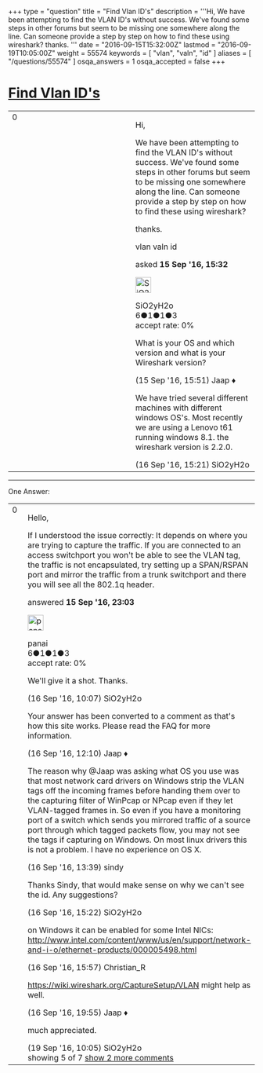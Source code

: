 +++
type = "question"
title = "Find Vlan ID&#x27;s"
description = '''Hi,  We have been attempting to find the VLAN ID&#x27;s without success. We&#x27;ve found some steps in other forums but seem to be missing one somewhere along the line. Can someone provide a step by step on how to find these using wireshark?  thanks. '''
date = "2016-09-15T15:32:00Z"
lastmod = "2016-09-19T10:05:00Z"
weight = 55574
keywords = [ "vlan", "valn", "id" ]
aliases = [ "/questions/55574" ]
osqa_answers = 1
osqa_accepted = false
+++

<div class="headNormal">

# [Find Vlan ID's](/questions/55574/find-vlan-ids)

</div>

<div id="main-body">

<div id="askform">

<table id="question-table" style="width:100%;"><colgroup><col style="width: 50%" /><col style="width: 50%" /></colgroup><tbody><tr class="odd"><td style="width: 30px; vertical-align: top"><div class="vote-buttons"><span id="post-55574-upvote" class="ajax-command post-vote up" rel="nofollow" title="I like this post (click again to cancel)"> </span><div id="post-55574-score" class="post-score" title="current number of votes">0</div><span id="post-55574-downvote" class="ajax-command post-vote down" rel="nofollow" title="I dont like this post (click again to cancel)"> </span> <span id="favorite-mark" class="ajax-command favorite-mark" rel="nofollow" title="mark/unmark this question as favorite (click again to cancel)"> </span><div id="favorite-count" class="favorite-count"></div></div></td><td><div id="item-right"><div class="question-body"><p>Hi,</p><p>We have been attempting to find the VLAN ID's without success. We've found some steps in other forums but seem to be missing one somewhere along the line. Can someone provide a step by step on how to find these using wireshark?<br />
</p><p>thanks.</p></div><div id="question-tags" class="tags-container tags"><span class="post-tag tag-link-vlan" rel="tag" title="see questions tagged &#39;vlan&#39;">vlan</span> <span class="post-tag tag-link-valn" rel="tag" title="see questions tagged &#39;valn&#39;">valn</span> <span class="post-tag tag-link-id" rel="tag" title="see questions tagged &#39;id&#39;">id</span></div><div id="question-controls" class="post-controls"></div><div class="post-update-info-container"><div class="post-update-info post-update-info-user"><p>asked <strong>15 Sep '16, 15:32</strong></p><img src="https://secure.gravatar.com/avatar/a8b1db1997265f0598bdc37ec3ffabd6?s=32&amp;d=identicon&amp;r=g" class="gravatar" width="32" height="32" alt="SiO2yH2o&#39;s gravatar image" /><p><span>SiO2yH2o</span><br />
<span class="score" title="6 reputation points">6</span><span title="1 badges"><span class="badge1">●</span><span class="badgecount">1</span></span><span title="1 badges"><span class="silver">●</span><span class="badgecount">1</span></span><span title="3 badges"><span class="bronze">●</span><span class="badgecount">3</span></span><br />
<span class="accept_rate" title="Rate of the user&#39;s accepted answers">accept rate:</span> <span title="SiO2yH2o has no accepted answers">0%</span> </br></p></div></div><div id="comments-container-55574" class="comments-container"><span id="55575"></span><div id="comment-55575" class="comment"><div id="post-55575-score" class="comment-score"></div><div class="comment-text"><p>What is your OS and which version and what is your Wireshark version?</p></div><div id="comment-55575-info" class="comment-info"><span class="comment-age">(15 Sep '16, 15:51)</span> <span class="comment-user userinfo">Jaap ♦</span></div></div><span id="55609"></span><div id="comment-55609" class="comment"><div id="post-55609-score" class="comment-score"></div><div class="comment-text"><p>We have tried several different machines with different windows OS's. Most recently we are using a Lenovo t61 running windows 8.1. the wireshark version is 2.2.0.</p></div><div id="comment-55609-info" class="comment-info"><span class="comment-age">(16 Sep '16, 15:21)</span> <span class="comment-user userinfo">SiO2yH2o</span></div></div></div><div id="comment-tools-55574" class="comment-tools"></div><div class="clear"></div><div id="comment-55574-form-container" class="comment-form-container"></div><div class="clear"></div></div></td></tr></tbody></table>

------------------------------------------------------------------------

<div class="tabBar">

<span id="sort-top"></span>

<div class="headQuestions">

One Answer:

</div>

</div>

<span id="55581"></span>

<div id="answer-container-55581" class="answer">

<table style="width:100%;"><colgroup><col style="width: 50%" /><col style="width: 50%" /></colgroup><tbody><tr class="odd"><td style="width: 30px; vertical-align: top"><div class="vote-buttons"><span id="post-55581-upvote" class="ajax-command post-vote up" rel="nofollow" title="I like this post (click again to cancel)"> </span><div id="post-55581-score" class="post-score" title="current number of votes">0</div><span id="post-55581-downvote" class="ajax-command post-vote down" rel="nofollow" title="I dont like this post (click again to cancel)"> </span></div></td><td><div class="item-right"><div class="answer-body"><p>Hello,</p><p>If I understood the issue correctly: It depends on where you are trying to capture the traffic. If you are connected to an access switchport you won't be able to see the VLAN tag, the traffic is not encapsulated, try setting up a SPAN/RSPAN port and mirror the traffic from a trunk switchport and there you will see all the 802.1q header.</p></div><div class="answer-controls post-controls"></div><div class="post-update-info-container"><div class="post-update-info post-update-info-user"><p>answered <strong>15 Sep '16, 23:03</strong></p><img src="https://secure.gravatar.com/avatar/736170f27313125d7a9c6d3f7f9e9cda?s=32&amp;d=identicon&amp;r=g" class="gravatar" width="32" height="32" alt="panai&#39;s gravatar image" /><p><span>panai</span><br />
<span class="score" title="6 reputation points">6</span><span title="1 badges"><span class="badge1">●</span><span class="badgecount">1</span></span><span title="1 badges"><span class="silver">●</span><span class="badgecount">1</span></span><span title="3 badges"><span class="bronze">●</span><span class="badgecount">3</span></span><br />
<span class="accept_rate" title="Rate of the user&#39;s accepted answers">accept rate:</span> <span title="panai has no accepted answers">0%</span></p></div></div><div id="comments-container-55581" class="comments-container"><span id="55599"></span><div id="comment-55599" class="comment"><div id="post-55599-score" class="comment-score"></div><div class="comment-text"><p>We'll give it a shot. Thanks.</p></div><div id="comment-55599-info" class="comment-info"><span class="comment-age">(16 Sep '16, 10:07)</span> <span class="comment-user userinfo">SiO2yH2o</span></div></div><span id="55602"></span><div id="comment-55602" class="comment"><div id="post-55602-score" class="comment-score"></div><div class="comment-text"><p>Your answer has been converted to a comment as that's how this site works. Please read the FAQ for more information.</p></div><div id="comment-55602-info" class="comment-info"><span class="comment-age">(16 Sep '16, 12:10)</span> <span class="comment-user userinfo">Jaap ♦</span></div></div><span id="55608"></span><div id="comment-55608" class="comment"><div id="post-55608-score" class="comment-score"></div><div class="comment-text"><p>The reason why <span>@Jaap</span> was asking what OS you use was that most network card drivers on Windows strip the VLAN tags off the incoming frames before handing them over to the capturing filter of WinPcap or NPcap even if they let VLAN-tagged frames in. So even if you have a monitoring port of a switch which sends you mirrored traffic of a source port through which tagged packets flow, you may not see the tags if capturing on Windows. On most linux drivers this is not a problem. I have no experience on OS X.</p></div><div id="comment-55608-info" class="comment-info"><span class="comment-age">(16 Sep '16, 13:39)</span> <span class="comment-user userinfo">sindy</span></div></div><span id="55610"></span><div id="comment-55610" class="comment"><div id="post-55610-score" class="comment-score"></div><div class="comment-text"><p>Thanks Sindy, that would make sense on why we can't see the id. Any suggestions?</p></div><div id="comment-55610-info" class="comment-info"><span class="comment-age">(16 Sep '16, 15:22)</span> <span class="comment-user userinfo">SiO2yH2o</span></div></div><span id="55611"></span><div id="comment-55611" class="comment"><div id="post-55611-score" class="comment-score"></div><div class="comment-text"><p>on Windows it can be enabled for some Intel NICs: <a href="http://www.intel.com/content/www/us/en/support/network-and-i-o/ethernet-products/000005498.html">http://www.intel.com/content/www/us/en/support/network-and-i-o/ethernet-products/000005498.html</a></p></div><div id="comment-55611-info" class="comment-info"><span class="comment-age">(16 Sep '16, 15:57)</span> <span class="comment-user userinfo">Christian_R</span></div></div><span id="55613"></span><div id="comment-55613" class="comment not_top_scorer"><div id="post-55613-score" class="comment-score"></div><div class="comment-text"><p><a href="https://wiki.wireshark.org/CaptureSetup/VLAN">https://wiki.wireshark.org/CaptureSetup/VLAN</a> might help as well.</p></div><div id="comment-55613-info" class="comment-info"><span class="comment-age">(16 Sep '16, 19:55)</span> <span class="comment-user userinfo">Jaap ♦</span></div></div><span id="55667"></span><div id="comment-55667" class="comment not_top_scorer"><div id="post-55667-score" class="comment-score"></div><div class="comment-text"><p>much appreciated.</p></div><div id="comment-55667-info" class="comment-info"><span class="comment-age">(19 Sep '16, 10:05)</span> <span class="comment-user userinfo">SiO2yH2o</span></div></div></div><div id="comment-tools-55581" class="comment-tools"><span class="comments-showing"> showing 5 of 7 </span> <a href="#" class="show-all-comments-link">show 2 more comments</a></div><div class="clear"></div><div id="comment-55581-form-container" class="comment-form-container"></div><div class="clear"></div></div></td></tr></tbody></table>

</div>

<div class="paginator-container-left">

</div>

</div>

</div>

